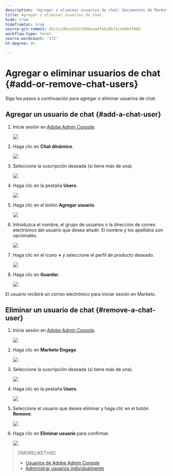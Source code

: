 ```yaml
---
description: 'Agregar o eliminar usuarios de chat: Documentos de Marketo: Documentación del producto'
title: Agregar o eliminar usuarios de chat
hide: true
hidefromtoc: true
source-git-commit: d5c1c1d0ce2a521898eaa4f6610bf1ce04b4f66b
workflow-type: tm+mt
source-wordcount: '172'
ht-degree: 0%

---
```


# Agregar o eliminar usuarios de chat {#add-or-remove-chat-users}

Siga los pasos a continuación para agregar o eliminar usuarios de chat.

## Agregar un usuario de chat {#add-a-chat-user}

1. Inicie sesión en [Adobe Admin Console](https://adminconsole.adobe.com/).

   ![](assets/add-or-remove-a-user-1.png)

1. Haga clic en **Chat dinámico**.

   ![](assets/add-or-remove-a-user-2.png)

1. Seleccione la suscripción deseada (si tiene más de una).

   ![](assets/add-or-remove-a-user-3.png)

1. Haga clic en la pestaña **Users**.

   ![](assets/add-or-remove-a-user-4.png)

1. Haga clic en el botón **Agregar usuario**.

   ![](assets/add-or-remove-a-user-5.png)

1. Introduzca el nombre, el grupo de usuarios o la dirección de correo electrónico del usuario que desea añadir. El nombre y los apellidos son opcionales.

   ![](assets/add-or-remove-a-user-6.png)

1. Haga clic en el icono **+** y seleccione el perfil de producto deseado.

   ![](assets/add-or-remove-a-user-7.png)

1. Haga clic en **Guardar**.

   ![](assets/add-or-remove-a-user-8.png)

El usuario recibirá un correo electrónico para iniciar sesión en Marketo.

## Eliminar un usuario de chat {#remove-a-chat-user}

1. Inicie sesión en [Adobe Admin Console](https://adminconsole.adobe.com/).

   ![](assets/add-or-remove-a-user-9.png)

1. Haga clic en **Marketo Engage**.

   ![](assets/add-or-remove-a-user-10.png)

1. Seleccione la suscripción deseada (si tiene más de una).

   ![](assets/add-or-remove-a-user-11.png)

1. Haga clic en la pestaña **Users**.

   ![](assets/add-or-remove-a-user-12.png)

1. Seleccione el usuario que desea eliminar y haga clic en el botón **Remove**.

   ![](assets/add-or-remove-a-user-13.png)

1. Haga clic en **Eliminar usuario** para confirmar.

   ![](assets/add-or-remove-a-user-14.png)

>[!MORELIKETHIS]
>
>* [Usuarios de Adobe Admin Console](https://helpx.adobe.com/enterprise/using/users.html)
>* [Administrar usuarios individualmente](https://helpx.adobe.com/enterprise/using/manage-users-individually.html)

